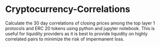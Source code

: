 # Cryptocurrency-Correlations
Calculate the 30 day correlations of closing prices among the top layer 1 protocols and ERC 20 tokens using python and jupyter notebook. This is useful for liquidity providers as it is best to provide liquidity on highly correlated pairs to minimize the risk of impermanent loss. 
